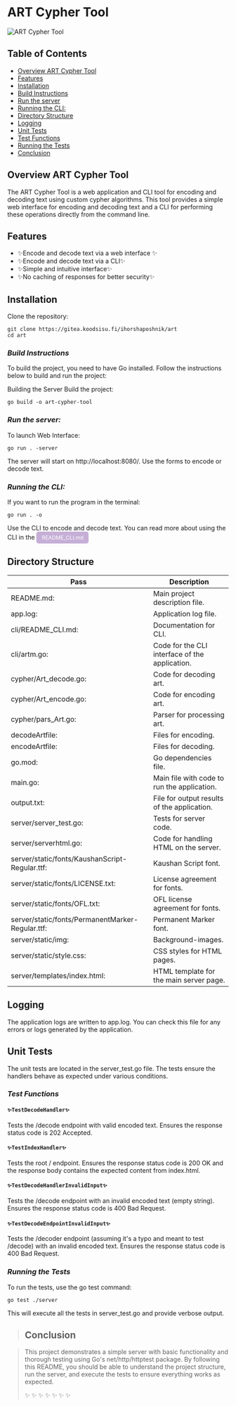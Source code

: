 # ART Cypher Tool

![ART Cypher Tool](static/img/art6.png)

## Table of Contents

- [Overview ART Cypher Tool](#overview_art_cypher_tool)
- [Features](#features)
- [Installation](#installation)
- [Build Instructions](#build_instructions)
- [Run the server](#run_the_server)
- [Running the CLI:](#running_the_cli:)
- [Directory Structure](#Directory_Structure)
- [Logging](#Logging)
- [Unit Tests](#Unit_Tests)
- [Test Functions](#Test_Functions)
- [Running the Tests](#Running_the_Tests)
- [Conclusion](#Conclusion)


## Overview ART Cypher Tool
The ART Cypher Tool is a web application and CLI tool for encoding and decoding text using custom cypher algorithms. This tool provides a simple web interface for encoding and decoding text and a CLI for performing these operations directly from the command line.

## Features
- ✨Encode and decode text via a web interface ✨
- ✨Encode and decode text via a CLI✨
- ✨Simple and intuitive interface✨
- ✨No caching of responses for better security✨

## Installation
Clone the repository:
```
git clone https://gitea.koodsisu.fi/ihorshaposhnik/art
cd art
```
### _Build Instructions_
To build the project, you need to have Go installed. Follow the instructions below to build and run the project:

Building the Server
Build the project:

```
go build -o art-cypher-tool
```
### _Run the server:_

To launch Web Interface:
```
go run . -server
```
The server will start on http://localhost:8080/.
Use the forms to encode or decode text.

### _Running the CLI:_

If you want to run the program in the terminal:
```
go run . -o
```
Use the CLI to encode and decode text.
You can read more about using the CLI in the <a href="leart.com/art/cli/README_CLI.md" style="display: inline-block; padding: 6px 12px; font-size: 12px; color: white; background-color:#4c00824f; text-align: center; text-decoration: none; border-radius: 5px;">
  README_CLI.md
</a>


## Directory Structure


| Pass | Description |
| ------ | ------ |
|README.md:|	Main project description file.|
|app.log:|	Application log file.|
|cli/README_CLI.md:|	Documentation for CLI.|
|cli/artm.go:| Code for the CLI interface of the application.|
|cypher/Art_decode.go:|	Code for decoding art.|
|cypher/Art_encode.go:|	Code for encoding art.|
|cypher/pars_Art.go:|	Parser for processing art.|
|decodeArtfile:| Files for encoding.|
|encodeArtfile:| Files for decoding.|
|go.mod:|	Go dependencies file.|
|main.go:|	Main file with code to run the application.|
|output.txt:|	File for output results of the application.|
|server/server_test.go:|	Tests for server code.|
|server/serverhtml.go:|	Code for handling HTML on the server.|
|server/static/fonts/KaushanScript-Regular.ttf:|	Kaushan Script font.|
|server/static/fonts/LICENSE.txt:|	License agreement for fonts.|
|server/static/fonts/OFL.txt:|	OFL license agreement for fonts.|
|server/static/fonts/PermanentMarker-Regular.ttf:|	Permanent Marker font.|
|server/static/img:|	Background-images.|
|server/static/style.css:|	CSS styles for HTML pages.|
|server/templates/index.html:|	HTML template for the main server page.|


## Logging

The application logs are written to app.log. You can check this file for any errors or logs generated by the application.


## Unit Tests

The unit tests are located in the server_test.go file. The tests ensure the handlers behave as expected under various conditions.

### _Test Functions_

#### `✨TestDecodeHandler✨`

Tests the /decode endpoint with valid encoded text. Ensures the response status code is 202 Accepted.


#### `✨TestIndexHandler✨`

Tests the root / endpoint. Ensures the response status code is 200 OK and the response body contains the expected content from index.html.


#### `✨TestDecodeHandlerInvalidInput✨`

Tests the /decode endpoint with an invalid encoded text (empty string). Ensures the response status code is 400 Bad Request.


#### `✨TestDecodeEndpointInvalidInput✨`

Tests the /decoder endpoint (assuming it's a typo and meant to test /decode) with an invalid encoded text. Ensures the response status code is 400 Bad Request.


### _Running the Tests_

To run the tests, use the go test command:
```
go test ./server
```
This will execute all the tests in server_test.go and provide verbose output.

> ## Conclusion

> This project demonstrates a simple server with basic functionality
> and thorough testing using Go's net/http/httptest package. By
> following this README, you should be able to understand the project
> structure, run the server, and execute the tests to ensure everything
> works as expected.
>
> ✨ ✨ ✨ ✨ ✨ ✨ ✨